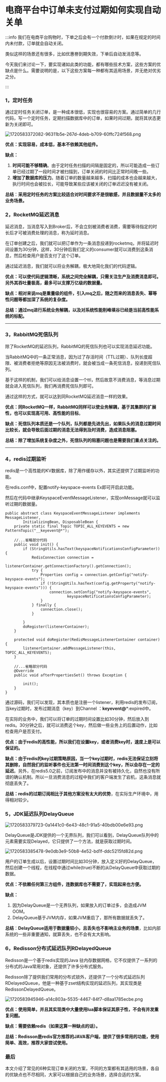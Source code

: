 # 电商平台中订单未支付过期如何实现自动关单

:::info
我们在电商平台购物时，下单之后会有一个付款倒计时，如果在规定的时间内未付款，订单就会自动关闭。

类似这样的场景还有很多，比如优惠劵到期失效，下单后自动发消息等。

今天我们来讨论一下，要实现诸如此类的功能，都有哪些技术方案，这些方案的优缺点是什么。需要说明的是，以下这些方案每一种都有其适用场景，并无绝对优劣之分。

:::

### 1，定时任务

通过定时任务关闭订单，是一种成本很低，实现也很容易的方案。通过简单的几行代码，写一个定时任务，定期扫描数据库中的订单，如果时间过期，就将其状态更新为关闭即可。

![1720583372082-96311b5e-267d-4deb-b709-60ffc724f568.png](./img/kdJCpkueYUeUHYjm/1720583372082-96311b5e-267d-4deb-b709-60ffc724f568-163331.png)

**优点：实现容易，成本低，基本不依赖其他组件。**

**缺点：**

1. **时间可能不够精确**。由于定时任务扫描的间隔是固定的，所以可能造成一些订单已经过期了一段时间才被扫描到，订单关闭的时间比正常时间晚一些。
2. **增加了数据库的压力**。随着订单的数量越来越多，扫描的成本也会越来越大，执行时间也会被拉长，可能导致某些应该被关闭的订单迟迟没有被关闭。

**总结**：**采用定时任务的方案比较适合对时间要求不是很敏感，并且数据量不太多的业务场景。**

###

### 2，RocketMQ延迟消息

延迟消息，当消息写入到Broker后，不会立刻被消费者消费，需要等待指定的时长后才可被消费处理的消息，称为延时消息。

在订单创建之后，我们就可以把订单作为一条消息投递到rocketmq，并将延迟时间设置为30分钟，这样，30分钟后我们定义的consumer就可以消费到这条消息，然后检查用户是否支付了这个订单。

通过延迟消息，我们就可以将业务解耦，极大地简化我们的代码逻辑。

**优点：可以使代码逻辑清晰，系统之间完全解耦，只需关注生产及消费消息即可。另外其吞吐量极高，最多可以支撑万亿级的数据量。**

**缺点：相对来说mq是重量级的组件，引入mq之后，随之而来的消息丢失、幂等性问题等都加深了系统的复杂度。**

**总结：通过mq进行系统业务解耦，以及对系统性能削峰填谷已经是当前高性能系统的标配。**

****

### 3，RabbitMQ死信队列

除了RocketMQ的延迟队列，RabbitMQ的死信队列也可以实现消息延迟功能。

当RabbitMQ中的一条正常消息，因为过了存活时间（TTL过期）、队列长度超限、被消费者拒绝等原因无法被消费时，就会被当成一条死信消息，投递到死信队列。

基于这样的机制，我们可以给消息设置一个ttl，然后故意不消费消息，等消息过期就会进入死信队列，我们再消费死信队列即可。

通过这样的方式，就可以达到同RocketMQ延迟消息一样的效果。

**优点：同RocketMQ一样，RabbitMQ同样可以使业务解耦，基于其集群的扩展性，也可以实现高可用、高性能的目标**。

**缺点：死信队列本质还是一个队列，队列都是先进先出，如果队头的消息过期时间比较长，就会导致后面过期的消息无法得到及时消费，造成消息阻塞。**

**总结：除了增加系统复杂度之外，死信队列的阻塞问题也是需要我们重点关注的。**

****

### 4，redis过期监听

redis是一个高性能的KV数据库，除了用作缓存以外，其实还提供了过期监听的功能。

在redis.conf中，配置notify-keyspace-events Ex即可开启此功能。

然后在代码中继承KeyspaceEventMessageListener，实现onMessage就可以监听过期的数据量。

```shell
public abstract class KeyspaceEventMessageListener implements MessageListener,
        InitializingBean, DisposableBean {
    private static final Topic TOPIC_ALL_KEYEVENTS = new PatternTopic("__keyevent@*");

    //...省略部分代码
    public void init() {
        if (StringUtils.hasText(keyspaceNotificationsConfigParameter)) {
            RedisConnection connection =
                    listenerContainer.getConnectionFactory().getConnection();
            try {
                Properties config = connection.getConfig("notify-keyspace-events");
                if (!StringUtils.hasText(config.getProperty("notify-keyspace-events"))) {
                    connection.setConfig("notify-keyspace-events",
                            keyspaceNotificationsConfigParameter);
                }
            } finally {
                connection.close();
            }

        }
        doRegister(listenerContainer);
    }
    
    protected void doRegister(RedisMessageListenerContainer container) {
        listenerContainer.addMessageListener(this, TOPIC_ALL_KEYEVENTS);
    }

    //...省略部分代码
    @Override
    public void afterPropertiesSet() throws Exception {

        init();
    }
}
```

通过源码，我们可以发现，其本质也是注册一个listener，利用redis的发布订阅，当key过期时，发布过期消息（key）到Channel ：**keyevent@***:expired中。

在实际的业务中，我们可以将订单的过期时间设置比如30分钟，然后放入到redis。30分钟之后，就可以消费这个key，然后做一些业务上的后置动作，比如检查用户是否支付。

**优点：**由于redis的高性能，所以我们**在设置key，或者消费key时，速度上是可以保证的。**

**缺点：由于redis的key过期策略原因，当一个key过期时，redis无法保证立刻将其删除，自然我们的监听事件也无法第一时间消费到这个key，所以会存在一定的延迟**。另外，在redis5.0之前，订阅发布中的消息并没有被持久化，自然也没有所谓的确认机制。所以一旦消费消息的过程中我们的客户端发生了宕机，这条消息就彻底丢失了。

**总结：redis的过期订阅相比于其他方案没有太大的优势**，在实际生产环境中，用得相对较少。

### 5，JDK延迟队列DelayQueue

![1720583379723-0a1441c0-6e43-48c1-91a5-40bdb00e6e93.png](./img/kdJCpkueYUeUHYjm/1720583379723-0a1441c0-6e43-48c1-91a5-40bdb00e6e93-333781.png)

DelayQueue是JDK提供的一个无界队列，我们可以看到，DelayQueue队列中的元素需要实现Delayed，它只提供了一个方法，就是获取过期时间。

![1720583385478-9e0db3e9-50b8-4e52-bd1f-ddc5215fd82d.png](./img/kdJCpkueYUeUHYjm/1720583385478-9e0db3e9-50b8-4e52-bd1f-ddc5215fd82d-232413.png)

用户的订单生成以后，设置过期时间比如30分钟，放入定义好的DelayQueue，然后创建一个线程，在线程中通过while(true)不断的从DelayQueue中获取过期的数据。

**优点：不依赖任何第三方组件，连数据库也不需要了，实现起来也方便。**

**缺点：**

1. 因为DelayQueue是一个无界队列，如果放入的订单过多，会造成JVM OOM。
2. DelayQueue基于JVM内存，如果JVM重启了，那所有数据就丢失了。

**总结**：**DelayQueue适用于数据量较小，且丢失也不影响主业务的场景**，比如内部系统的一些非重要通知，就算丢失，也不会有太大影响。

### 6，Redisson分布式延迟队列RDelayedQueue

Redisson是一个基于redis实现的Java 驻内存数据网格，它不仅提供了一系列的分布式的Java常用对象，还提供了许多分布式服务。

Redisson除了提供我们常用的分布式锁外，还提供了一个分布式延迟队列RDelayedQueue，他是一种基于zset结构实现的延迟队列，其实现类是RedissonDelayedQueue。

![1720583945946-a14c803a-5535-4467-84f7-d8aa1785ecbe.png](./img/kdJCpkueYUeUHYjm/1720583945946-a14c803a-5535-4467-84f7-d8aa1785ecbe-420504.png)

**优点：使用简单，并且其实现类中大量使用lua脚本保证其原子性，不会有并发重复问题。**

**缺点：需要依赖redis（如果这算一种缺点的话）。**

**总结：Redisson是redis官方推荐的JAVA客户端，提供了很多常用的功能，使用简单、高效，推荐大家尝试使用。**

### 最后

本文介绍了常见的6种实现订单关闭的方案，不同的方案都有其适用的场景，各自的优缺点也不尽相同，大家可以根据自己的业务场景，选择合适的方案。

